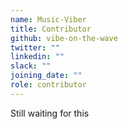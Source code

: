 ```yaml
---
name: Music-Viber
title: Contributor
github: vibe-on-the-wave
twitter: ""
linkedin: ""
slack: ""
joining_date: ""
role: contributor
---
```


Still waiting for this
